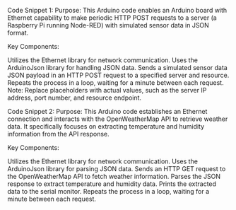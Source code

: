 Code Snippet 1:
Purpose: This Arduino code enables an Arduino board with Ethernet capability to make periodic HTTP POST requests to a server (a Raspberry Pi running Node-RED) with simulated sensor data in JSON format.

Key Components:

Utilizes the Ethernet library for network communication.
Uses the ArduinoJson library for handling JSON data.
Sends a simulated sensor data JSON payload in an HTTP POST request to a specified server and resource.
Repeats the process in a loop, waiting for a minute between each request.
Note: Replace placeholders with actual values, such as the server IP address, port number, and resource endpoint.

Code Snippet 2:
Purpose: This Arduino code establishes an Ethernet connection and interacts with the OpenWeatherMap API to retrieve weather data. It specifically focuses on extracting temperature and humidity information from the API response.

Key Components:

Utilizes the Ethernet library for network communication.
Uses the ArduinoJson library for parsing JSON data.
Sends an HTTP GET request to the OpenWeatherMap API to fetch weather information.
Parses the JSON response to extract temperature and humidity data.
Prints the extracted data to the serial monitor.
Repeats the process in a loop, waiting for a minute between each request.
